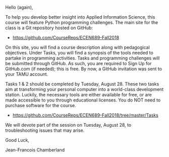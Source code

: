Hello (again),

To help you develop better insight into Applied Information Science, this course will feature Python programming challenges. The main site for the class is a Git repository hosted on GitHub:

* https://github.com/CourseReps/ECEN689-Fall2018

On this site, you will find a course description along with pedagogical objectives. Under Tasks, you will find a synopsis of the tools needed to partake in programming activities. Tasks and programming challenges will be submitted through GitHub. As such, you are required to Sign Up for GitHub.com (if needed); this is free. By now, a GitHub invitation was sent to your TAMU account.

Tasks 1 & 2 should be completed by Tuesday, August 28. These two tasks aim at transforming your personal computer into a world-class development station. Luckily, the necessary tools are either available for free, or are made accessible to you through educational licenses. You do NOT need to purchase software for the course.

* https://github.com/CourseReps/ECEN689-Fall2018/tree/master/Tasks

We will devote part of the session on Tuesday, August 28, to troubleshooting issues that may arise.

Good Luck,

Jean-Francois Chamberland
